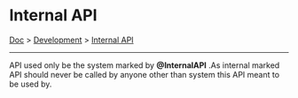 
# Internal API

[Doc](../index.md) > [Development](../index.md#development) > [Internal API](#internal-api)

---

API used only be the system marked by __@InternalAPI__ .As internal marked API should never be called by anyone other than system this API meant to be used by.
